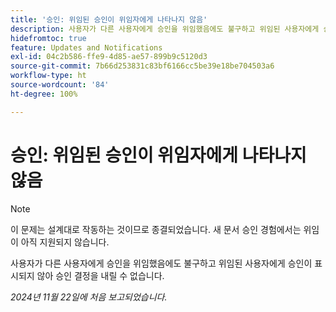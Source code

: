 ```yaml
---
title: '승인: 위임된 승인이 위임자에게 나타나지 않음'
description: 사용자가 다른 사용자에게 승인을 위임했음에도 불구하고 위임된 사용자에게 승인이 표시되지 않아 승인 결정을 내릴 수 없습니다.
hidefromtoc: true
feature: Updates and Notifications
exl-id: 04c2b586-ffe9-4d85-ae57-899b9c5120d3
source-git-commit: 7b66d253831c83bf6166cc5be39e18be704503a6
workflow-type: ht
source-wordcount: '84'
ht-degree: 100%

---
```


# 승인: 위임된 승인이 위임자에게 나타나지 않음

>[!NOTE]
>
>이 문제는 설계대로 작동하는 것이므로 종결되었습니다. 새 문서 승인 경험에서는 위임이 아직 지원되지 않습니다.

사용자가 다른 사용자에게 승인을 위임했음에도 불구하고 위임된 사용자에게 승인이 표시되지 않아 승인 결정을 내릴 수 없습니다.

_2024년 11월 22일에 처음 보고되었습니다._
